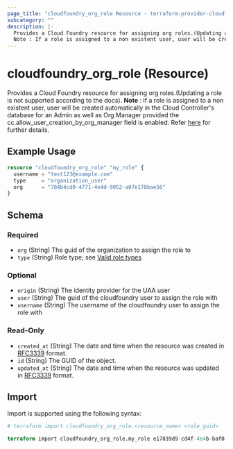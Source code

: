```yaml
---
page_title: "cloudfoundry_org_role Resource - terraform-provider-cloudfoundry"
subcategory: ""
description: |-
  Provides a Cloud Foundry resource for assigning org roles.(Updating a role is not supported according to the docs).
  Note : If a role is assigned to a non existent user, user will be created automatically in the Cloud Controller's database for an Admin as well as Org Manager provided the cc.allow_user_creation_by_org_manager field is enabled. Refer here https://v3-apidocs.cloudfoundry.org/version/3.189.0/index.html#create-a-role for further details.
---
```


# cloudfoundry_org_role (Resource)

Provides a Cloud Foundry resource for assigning org roles.(Updating a role is not supported according to the docs).
		__Note__ : If a role is assigned to a non existent user, user will be created automatically in the Cloud Controller's database for an Admin as well as Org Manager provided the cc.allow_user_creation_by_org_manager field is enabled. Refer [here](https://v3-apidocs.cloudfoundry.org/version/3.189.0/index.html#create-a-role) for further details.

## Example Usage

```terraform
resource "cloudfoundry_org_role" "my_role" {
  username = "test123@example.com"
  type     = "organization_user"
  org      = "784b4cd0-4771-4e4d-9052-a07e178bae56"
}
```

<!-- schema generated by tfplugindocs -->
## Schema

### Required

- `org` (String) The guid of the organization to assign the role to
- `type` (String) Role type; see [Valid role types](https://v3-apidocs.cloudfoundry.org/version/3.154.0/index.html#valid-role-types)

### Optional

- `origin` (String) The identity provider for the UAA user
- `user` (String) The guid of the cloudfoundry user to assign the role with
- `username` (String) The username of the cloudfoundry user to assign the role with

### Read-Only

- `created_at` (String) The date and time when the resource was created in [RFC3339](https://www.ietf.org/rfc/rfc3339.txt) format.
- `id` (String) The GUID of the object.
- `updated_at` (String) The date and time when the resource was updated in [RFC3339](https://www.ietf.org/rfc/rfc3339.txt) format.

## Import

Import is supported using the following syntax:

```terraform
# terraform import cloudfoundry_org_role.<resource_name> <role_guid>

terraform import cloudfoundry_org_role.my_role e17839d9-cd4f-4e4b-baf0-18786f12fede
```